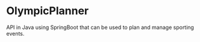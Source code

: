 # OlympicPlanner

API in Java using SpringBoot that can be used to plan and manage sporting events.
